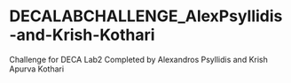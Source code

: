 # DECALABCHALLENGE_AlexPsyllidis-and-Krish-Kothari
Challenge for DECA Lab2 Completed by Alexandros Psyllidis and Krish Apurva Kothari
